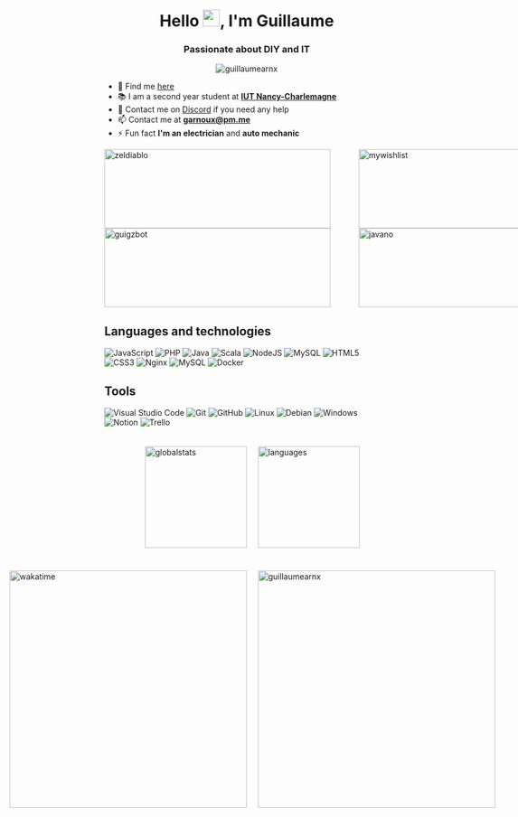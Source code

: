 <h1 align="center">Hello <img src="https://raw.githubusercontent.com/MartinHeinz/MartinHeinz/master/wave.gif" width="30px" alt="wavehand">, I'm Guillaume</h1>
<h3 align="center">Passionate about DIY and IT</h3>
<p align="center"> <img src="https://komarev.com/ghpvc/?username=guillaumearnx&label=Visitors&color=009dff&style=flat" alt="guillaumearnx"/></p>

- 🔭 Find me [here](https://garnx.fr/)
- 📚 I am a second year student at [**IUT Nancy-Charlemagne**](https://iut-charlemagne.univ-lorraine.fr/)
- 🤝 Contact me on [Discord](https://discord.gg/THZpXCKvpB) if you need any help
- 📫 Contact me at [**garnoux@pm.me**](mailto:garnoux@pm.me)
- ⚡ Fun fact **I'm an electrician** and **auto mechanic**

<div style="display: grid;grid-template-columns: repeat(2,450px)">
<a href="https://github.com/arnoux23u-IUTNC/CharleMiApp"><img alt="zeldiablo" src="https://github-readme-stats.vercel.app/api/pin/?username=arnoux23u-IUTNC&repo=CharleMiApp&theme=dark&icon_color=b" width="400" height="140"></a>
<a href="https://github.com/arnoux23u-IUTNC/MyWishList"><img alt="mywishlist" src="https://github-readme-stats.vercel.app/api/pin/?username=arnoux23u-IUTNC&repo=MyWishList&theme=dark&icon_color=a" width="400" height="140"></a>
<a href="https://github.com/guillaumearnx/guigzbot"><img alt="guigzbot" src="https://github-readme-stats.vercel.app/api/pin/?username=guillaumearnx&repo=guigzbot&theme=dark&icon_color=a" width="400" height="140"></a>
<a href="https://github.com/guillaumearnx/JavaNo"><img alt="javano" src="https://github-readme-stats.vercel.app/api/pin/?username=guillaumearnx&repo=javano&theme=dark&icon_color=a" width="400" height="140"></a>
</div>

## Languages and technologies

![JavaScript](https://img.shields.io/badge/javascript-%23323330.svg?style=for-the-badge&logo=javascript&logoColor=%23F7DF1E)
![PHP](https://img.shields.io/badge/php-%23777BB4.svg?style=for-the-badge&logo=php&logoColor=white)
![Java](https://img.shields.io/badge/java-%23ED8B00.svg?style=for-the-badge&logo=java&logoColor=white)
![Scala](https://img.shields.io/badge/Scala-DE322F.svg?style=for-the-badge&logo=scala&logoColor=white)
![NodeJS](https://img.shields.io/badge/node.js-6DA55F?style=for-the-badge&logo=node.js&logoColor=white)
![MySQL](https://img.shields.io/badge/pl/sql-00618A?style=for-the-badge)
![HTML5](https://img.shields.io/badge/html5-%23E34F26.svg?style=for-the-badge&logo=html5&logoColor=white)
![CSS3](https://img.shields.io/badge/css3-%231572B6.svg?style=for-the-badge&logo=css3&logoColor=white)
![Nginx](https://img.shields.io/badge/nginx-%23009639.svg?style=for-the-badge&logo=nginx&logoColor=white)
![MySQL](https://img.shields.io/badge/mysql-%2300f.svg?style=for-the-badge&logo=mysql&logoColor=white)
![Docker](https://img.shields.io/badge/docker-%230db7ed.svg?style=for-the-badge&logo=docker&logoColor=white)

## Tools

![Visual Studio Code](https://img.shields.io/badge/Visual%20Studio%20Code-0078d7.svg?style=for-the-badge&logo=visual-studio-code&logoColor=white)
![Git](https://img.shields.io/badge/git-%23F05033.svg?style=for-the-badge&logo=git&logoColor=white)
![GitHub](https://img.shields.io/badge/github-%23121011.svg?style=for-the-badge&logo=github&logoColor=white)
![Linux](https://img.shields.io/badge/Linux-FCC624?style=for-the-badge&logo=linux&logoColor=black)
![Debian](https://img.shields.io/badge/Debian-FFFFFF?style=for-the-badge&logo=debian&logoColor=red)
![Windows](https://img.shields.io/badge/Windows-0078D6?style=for-the-badge&logo=windows&logoColor=white)
![Notion](https://img.shields.io/badge/Notion-%23000000.svg?style=for-the-badge&logo=notion&logoColor=white)
![Trello](https://img.shields.io/badge/Trello-%23026AA7.svg?style=for-the-badge&logo=Trello&logoColor=white)

<div style="display: flex; justify-content: center;padding: 20px 0">
    <img alt="globalstats" style="padding:0 20px" src="https://github-readme-stats.vercel.app/api?username=guillaumearnx&show_icons=true&count_private=true&include_all_commits=true&theme=dark&icon_color=a" height="180">
    <img alt="languages" src="https://github-readme-stats-garnx.vercel.app/api/top-langs/?username=guillaumearnx&langs_count=10&layout=compact&theme=dark&role=OWNER,ORGANIZATION_MEMBER,COLLABORATOR&count_private=true" height="180">
</div>
<div style="display: flex; justify-content: center;padding: 20px 0">
<img style="padding:0 20px" alt="wakatime" src="https://github-readme-stats.vercel.app/api/wakatime?username=guillaumearnx&langs_count=5&cache_seconds=1800&custom_title=Coding Time&theme=dark&title_color=a&range=last_7_days" width="420">
<img src="https://github-readme-streak-stats.herokuapp.com/?user=guillaumearnx&theme=dark" alt="guillaumearnx" width="420"/>
</div>
